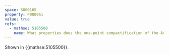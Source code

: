 ```yaml
---
space: S000165
property: P000051
value: true
refs:
  - mathse: 5105500
    name: What properties does the one-point compactification of the Arens-Fort space have?
---
```


Shown in {{mathse:5105500}}.